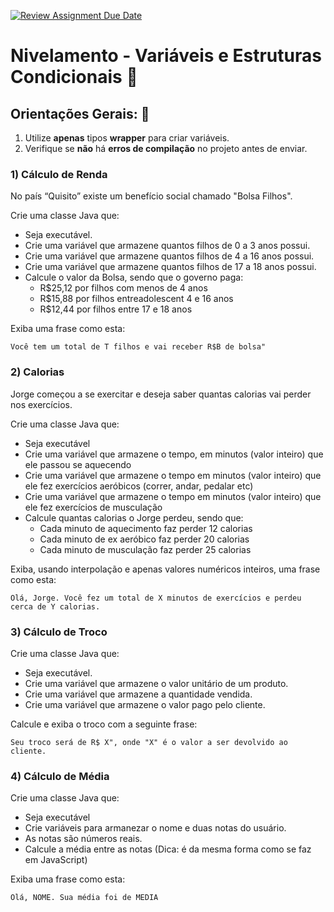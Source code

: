 [![Review Assignment Due Date](https://classroom.github.com/assets/deadline-readme-button-22041afd0340ce965d47ae6ef1cefeee28c7c493a6346c4f15d667ab976d596c.svg)](https://classroom.github.com/a/Xx9rnSKO)
# Nivelamento - Variáveis e Estruturas Condicionais 📎

## Orientações Gerais: 🚨
1. Utilize **apenas** tipos **wrapper** para criar variáveis.
2. Verifique se **não** há **erros de compilação** no projeto antes de enviar.

### 1) Cálculo de Renda
No país “Quisito” existe um benefício social chamado "Bolsa Filhos".

Crie uma classe Java que:

- Seja executável.
- Crie uma variável que armazene quantos filhos de 0 a 3 anos possui.
- Crie uma variável que armazene quantos filhos de 4 a 16 anos possui.
- Crie uma variável que armazene quantos filhos de 17 a 18 anos possui.
- Calcule o valor da Bolsa, sendo que o governo paga:
  - R$25,12 por filhos com menos de 4 anos
  - R$15,88 por filhos entreadolescent 4 e 16 anos
  - R$12,44 por filhos entre 17 e 18 anos
  
Exiba uma frase como esta:

  ```
  Você tem um total de T filhos e vai receber R$B de bolsa"
  ```

### 2) Calorias
Jorge começou a se exercitar e deseja saber quantas calorias vai perder nos exercícios.

Crie uma classe Java que:

- Seja executável
- Crie uma variável que armazene o tempo, em minutos (valor inteiro) que ele passou se
aquecendo
- Crie uma variável que armazene o tempo em minutos (valor inteiro) que ele fez exercícios
aeróbicos (correr, andar, pedalar etc)
- Crie uma variável que armazene o tempo em minutos (valor inteiro) que ele fez exercícios
de musculação
- Calcule quantas calorias o Jorge perdeu, sendo que:
  - Cada minuto de aquecimento faz
perder 12 calorias
  - Cada minuto de ex aeróbico faz perder 20 calorias
  - Cada minuto de musculação faz perder 25 calorias

Exiba, usando interpolação e apenas valores numéricos inteiros, uma frase como esta:

```
Olá, Jorge. Você fez um total de X minutos de exercícios e perdeu cerca de Y calorias.
```

### 3) Cálculo de Troco

Crie uma classe Java que:

- Seja executável.
- Crie uma variável que armazene o valor unitário de um produto.
- Crie uma variável que armazene a quantidade vendida.
- Crie uma variável que armazene o valor pago pelo cliente.

Calcule e exiba o troco com a seguinte frase:

```
Seu troco será de R$ X", onde "X" é o valor a ser devolvido ao cliente.
```

### 4) Cálculo de Média

Crie uma classe Java que:

- Seja executável
- Crie variáveis para armanezar o nome e duas notas do usuário.
- As notas são números reais.
- Calcule a média entre as notas (Dica: é da mesma forma como se faz em JavaScript)

Exiba uma frase como esta:

```
Olá, NOME. Sua média foi de MEDIA
```
  
